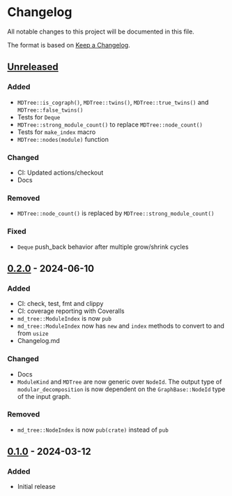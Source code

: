 # Changelog

All notable changes to this project will be documented in this file.

The format is based on [Keep a Changelog](https://keepachangelog.com/en/1.1.0/).

## [Unreleased]

### Added

+ `MDTree::is_cograph()`, `MDTree::twins()`, `MDTree::true_twins()` and `MDTree::false_twins()`
+ Tests for `Deque`
+ `MDTree::strong_module_count()` to replace `MDTree::node_count()`
+ Tests for `make_index` macro
+ `MDTree::nodes(module)` function

### Changed

+ CI: Updated actions/checkout
+ Docs

### Removed

+ `MDTree::node_count()` is replaced by `MDTree::strong_module_count()`

### Fixed

+ `Deque` push_back behavior after multiple grow/shrink cycles

## [0.2.0] - 2024-06-10

### Added

+ CI: check, test, fmt and clippy
+ CI: coverage reporting with Coveralls
+ `md_tree::ModuleIndex` is now `pub`
+ `md_tree::ModuleIndex` now has `new` and `index` methods to convert to and from `usize`
+ Changelog.md

### Changed

+ Docs
+ `ModuleKind` and `MDTree` are now generic over `NodeId`. The output type of `modular_decomposition` is now dependent
  on the `GraphBase::NodeId` type of the input graph.

### Removed

+ `md_tree::NodeIndex` is now `pub(crate)` instead of `pub`

## [0.1.0] - 2024-03-12

### Added

+ Initial release

[unreleased]: https://github.com/jonasspinner/modular-decomposition/compare/v0.2.0...HEAD

[0.2.0]: https://github.com/jonasspinner/modular-decomposition/compare/v0.1.0...v0.2.0

[0.1.0]: https://github.com/jonasspinner/modular-decomposition/releases/tag/v0.1.0
